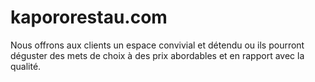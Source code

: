 # kapororestau.com
Nous offrons aux clients un espace convivial et détendu ou ils pourront déguster des mets de choix à des prix abordables et en rapport avec la qualité.
